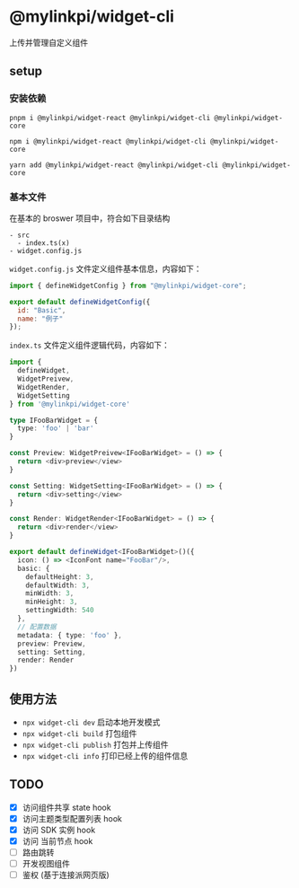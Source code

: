 # @mylinkpi/widget-cli

上传并管理自定义组件

## setup

### 安装依赖

```shell
pnpm i @mylinkpi/widget-react @mylinkpi/widget-cli @mylinkpi/widget-core

npm i @mylinkpi/widget-react @mylinkpi/widget-cli @mylinkpi/widget-core

yarn add @mylinkpi/widget-react @mylinkpi/widget-cli @mylinkpi/widget-core
```

### 基本文件

在基本的 broswer 项目中，符合如下目录结构

```
- src
  - index.ts(x)
- widget.config.js
```

`widget.config.js` 文件定义组件基本信息，内容如下：

```javascript
import { defineWidgetConfig } from "@mylinkpi/widget-core";

export default defineWidgetConfig({
  id: "Basic",
  name: "例子"
});
```

`index.ts` 文件定义组件逻辑代码，内容如下：

```typescript jsx
import {
  defineWidget,
  WidgetPreivew,
  WidgetRender,
  WidgetSetting
} from '@mylinkpi/widget-core'

type IFooBarWidget = {
  type: 'foo' | 'bar'
}

const Preview: WidgetPreivew<IFooBarWidget> = () => {
  return <div>preview</view>
}

const Setting: WidgetSetting<IFooBarWidget> = () => {
  return <div>setting</view>
}

const Render: WidgetRender<IFooBarWidget> = () => {
  return <div>render</view>
}

export default defineWidget<IFooBarWidget>()({
  icon: () => <IconFont name="FooBar"/>,
  basic: {
    defaultHeight: 3,
    defaultWidth: 3,
    minWidth: 3,
    minHeight: 3,
    settingWidth: 540
  },
  // 配置数据
  metadata: { type: 'foo' },
  preview: Preview,
  setting: Setting,
  render: Render
})
```

## 使用方法

- `npx widget-cli dev` 启动本地开发模式
- `npx widget-cli build` 打包组件
- `npx widget-cli publish` 打包并上传组件
- `npx widget-cli info` 打印已经上传的组件信息

## TODO

- [x] 访问组件共享 state hook
- [x] 访问主题类型配置列表 hook
- [x] 访问 SDK 实例 hook
- [x] 访问 当前节点 hook
- [ ] 路由跳转
- [ ] 开发视图组件
- [ ] 鉴权 (基于连接派网页版)
